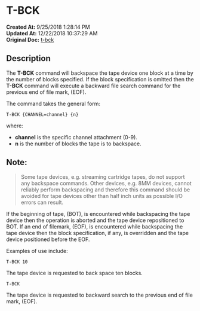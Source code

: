 # T-BCK

**Created At:** 9/25/2018 1:28:14 PM  
**Updated At:** 12/22/2018 10:37:29 AM  
**Original Doc:** [t-bck](https://docs.jbase.com/49399-tape/t-bck)  


## Description 

The **T-BCK** command will backspace the tape device one block at a time by the number of blocks specified. If the block specification is omitted then the **T-BCK** command will execute a backward file search command for the previous end of file mark, (EOF).

The command takes the general form:

```
T-BCK {CHANNEL=channel} {n}
```

where:

- **channel** is the specific channel attachment (0-9).
- **n** is the number of blocks the tape is to backspace.




## Note:


> Some tape devices, e.g. streaming cartridge tapes, do not support any backspace commands. Other devices, e.g. 8MM devices, cannot reliably perform backspacing and therefore this command should be avoided for tape devices other than half inch units as possible I/O errors can result.


If the beginning of tape, (BOT), is encountered while backspacing the tape device then the operation is aborted and the tape device repositioned to BOT. If an end of filemark, (EOF), is encountered while backspacing the tape device then the block specification, if any, is overridden and the tape device positioned before the EOF.



Examples of use include:

```
T-BCK 10
```

The tape device is requested to back space ten blocks.

```
T-BCK
```

The tape device is requested to backward search to the previous end of file mark, (EOF).
